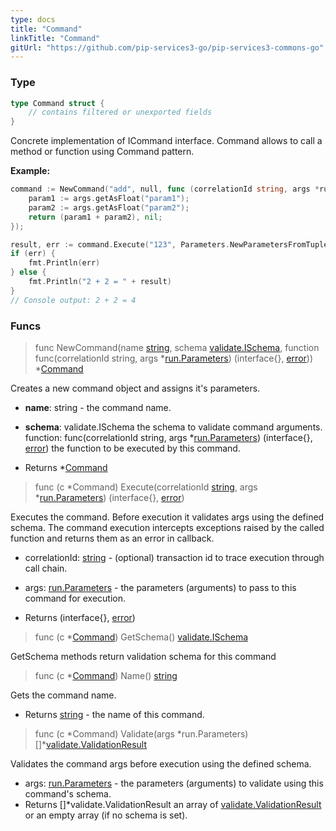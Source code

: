 ```yaml
---
type: docs
title: "Command"
linkTitle: "Command" 
gitUrl: "https://github.com/pip-services3-go/pip-services3-commons-go"
---
```


### Type

```go
type Command struct {
	// contains filtered or unexported fields
}
```
Concrete implementation of ICommand interface. Command allows to call a method or function using Command pattern. 

**Example:**
```go
command := NewCommand("add", null, func (correlationId string, args *run.Parameters)(interface{}, err) {
	param1 := args.getAsFloat("param1");
    param2 := args.getAsFloat("param2");
    return (param1 + param2), nil;
});

result, err := command.Execute("123", Parameters.NewParametersFromTuples("param1", 2, "param2", 2))
if (err) {
	fmt.Println(err)
} else {
	fmt.Println("2 + 2 = " + result)
}
// Console output: 2 + 2 = 4
```

### Funcs

> func NewCommand(name [string](https://pkg.go.dev/builtin#string), schema [validate.ISchema](../../validate/ischema),
    function func(correlationId string, args *[run.Parameters](../../run/parameters)) (interface{}, [error](https://pkg.go.dev/builtin#error))) *[Command]()

Creates a new command object and assigns it's parameters.

- **name**: string - the command name.

- **schema**: validate.ISchema the schema to validate command arguments.
function: func(correlationId string, args *[run.Parameters](../../run/parameters)) (interface{}, [error](https://pkg.go.dev/builtin#error))
the function to be executed by this command.

- Returns *[Command]()

> func (c *Command) Execute(correlationId [string](https://pkg.go.dev/builtin#string), args *[run.Parameters](../../run/parameters)) (interface{}, [error](https://pkg.go.dev/builtin#error))

Executes the command. Before execution it validates args using the defined schema. The command execution intercepts exceptions raised by the called function and returns them as an error in callback.

- correlationId: [string](https://pkg.go.dev/builtin#string) - (optional) transaction id to trace execution through call chain.
- args: [run.Parameters](../../run/parameters) - the parameters (arguments) to pass to this command for execution.

- Returns (interface{}, [error](https://pkg.go.dev/builtin#error))


> func (c *[Command]()) GetSchema() [validate.ISchema](../../validate/ischema)

GetSchema methods return validation schema for this command


> func (c *[Command]()) Name() [string](https://pkg.go.dev/builtin#string)

Gets the command name.

- Returns [string](https://pkg.go.dev/builtin#string) - the name of this command.


> func (c *Command) Validate(args *run.Parameters) []\*[validate.ValidationResult](../../validate/validationresult)

Validates the command args before execution using the defined schema.

- args: [run.Parameters](../../run/parameters) - the parameters (arguments) to validate using this command's schema.
- Returns []*validate.ValidationResult an array of [validate.ValidationResult](../../validate/validationresult) or an empty array (if no schema is set).



